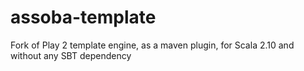 assoba-template
===============

Fork of Play 2 template engine, as a maven plugin, for Scala 2.10 and without any SBT dependency
